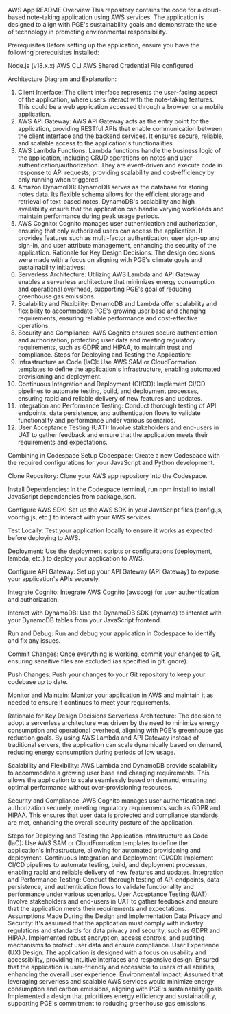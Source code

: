 AWS App README
Overview
This repository contains the code for a cloud-based note-taking application using AWS services. The application is designed to align with PGE's sustainability goals and demonstrate the use of technology in promoting environmental responsibility.

Prerequisites
Before setting up the application, ensure you have the following prerequisites installed:

Node.js (v18.x.x)
AWS CLI
AWS Shared Credential File configured

Architecture Diagram and Explanation:
1. Client Interface:
The client interface represents the user-facing aspect of the application, where users interact with the note-taking features. This could be a web application accessed through a browser or a mobile application.
2. AWS API Gateway:
AWS API Gateway acts as the entry point for the application, providing RESTful APIs that enable communication between the client interface and the backend services. It ensures secure, reliable, and scalable access to the application's functionalities.
3. AWS Lambda Functions:
Lambda functions handle the business logic of the application, including CRUD operations on notes and user authentication/authorization. They are event-driven and execute code in response to API requests, providing scalability and cost-efficiency by only running when triggered.
4. Amazon DynamoDB:
DynamoDB serves as the database for storing notes data. Its flexible schema allows for the efficient storage and retrieval of text-based notes. DynamoDB's scalability and high availability ensure that the application can handle varying workloads and maintain performance during peak usage periods.
5. AWS Cognito:
Cognito manages user authentication and authorization, ensuring that only authorized users can access the application. It provides features such as multi-factor authentication, user sign-up and sign-in, and user attribute management, enhancing the security of the application.
Rationale for Key Design Decisions:
The design decisions were made with a focus on aligning with PGE's climate goals and sustainability initiatives:
1.	Serverless Architecture: Utilizing AWS Lambda and API Gateway enables a serverless architecture that minimizes energy consumption and operational overhead, supporting PGE's goal of reducing greenhouse gas emissions.
2.	Scalability and Flexibility: DynamoDB and Lambda offer scalability and flexibility to accommodate PGE's growing user base and changing requirements, ensuring reliable performance and cost-effective operations.
3.	Security and Compliance: AWS Cognito ensures secure authentication and authorization, protecting user data and meeting regulatory requirements, such as GDPR and HIPAA, to maintain trust and compliance.
Steps for Deploying and Testing the Application:
1.	Infrastructure as Code (IaC): Use AWS SAM or CloudFormation templates to define the application's infrastructure, enabling automated provisioning and deployment.
2.	Continuous Integration and Deployment (CI/CD): Implement CI/CD pipelines to automate testing, build, and deployment processes, ensuring rapid and reliable delivery of new features and updates.
3.	Integration and Performance Testing: Conduct thorough testing of API endpoints, data persistence, and authentication flows to validate functionality and performance under various scenarios.
4.	User Acceptance Testing (UAT): Involve stakeholders and end-users in UAT to gather feedback and ensure that the application meets their requirements and expectations.

Combining in Codespace
Setup Codespace: Create a new Codespace with the required configurations for your JavaScript and Python development.

Clone Repository: Clone your AWS app repository into the Codespace.

Install Dependencies: In the Codespace terminal, run npm install to install JavaScript dependencies from package.json.

Configure AWS SDK: Set up the AWS SDK in your JavaScript files (config.js, vconfig.js, etc.) to interact with your AWS services.

Test Locally: Test your application locally to ensure it works as expected before deploying to AWS.

Deployment: Use the deployment scripts or configurations (deployment, lambda, etc.) to deploy your application to AWS.

Configure API Gateway: Set up your API Gateway (API Gateway) to expose your application's APIs securely.

Integrate Cognito: Integrate AWS Cognito (awscog) for user authentication and authorization.

Interact with DynamoDB: Use the DynamoDB SDK (dynamo) to interact with your DynamoDB tables from your JavaScript frontend.

Run and Debug: Run and debug your application in Codespace to identify and fix any issues.

Commit Changes: Once everything is working, commit your changes to Git, ensuring sensitive files are excluded (as specified in git.ignore).

Push Changes: Push your changes to your Git repository to keep your codebase up to date.

Monitor and Maintain: Monitor your application in AWS and maintain it as needed to ensure it continues to meet your requirements.

Rationale for Key Design Decisions
Serverless Architecture: The decision to adopt a serverless architecture was driven by the need to minimize energy consumption and operational overhead, aligning with PGE's greenhouse gas reduction goals. By using AWS Lambda and API Gateway instead of traditional servers, the application can scale dynamically based on demand, reducing energy consumption during periods of low usage.

Scalability and Flexibility: AWS Lambda and DynamoDB provide scalability to accommodate a growing user base and changing requirements. This allows the application to scale seamlessly based on demand, ensuring optimal performance without over-provisioning resources.

Security and Compliance: AWS Cognito manages user authentication and authorization securely, meeting regulatory requirements such as GDPR and HIPAA. This ensures that user data is protected and compliance standards are met, enhancing the overall security posture of the application.

Steps for Deploying and Testing the Application
Infrastructure as Code (IaC): Use AWS SAM or CloudFormation templates to define the application's infrastructure, allowing for automated provisioning and deployment.
Continuous Integration and Deployment (CI/CD): Implement CI/CD pipelines to automate testing, build, and deployment processes, enabling rapid and reliable delivery of new features and updates.
Integration and Performance Testing: Conduct thorough testing of API endpoints, data persistence, and authentication flows to validate functionality and performance under various scenarios.
User Acceptance Testing (UAT): Involve stakeholders and end-users in UAT to gather feedback and ensure that the application meets their requirements and expectations.
Assumptions Made During the Design and Implementation
Data Privacy and Security: It's assumed that the application must comply with industry regulations and standards for data privacy and security, such as GDPR and HIPAA. Implemented robust encryption, access controls, and auditing mechanisms to protect user data and ensure compliance.
User Experience (UX) Design: The application is designed with a focus on usability and accessibility, providing intuitive interfaces and responsive design. Ensured that the application is user-friendly and accessible to users of all abilities, enhancing the overall user experience.
Environmental Impact: Assumed that leveraging serverless and scalable AWS services would minimize energy consumption and carbon emissions, aligning with PGE's sustainability goals. Implemented a design that prioritizes energy efficiency and sustainability, supporting PGE's commitment to reducing greenhouse gas emissions.
